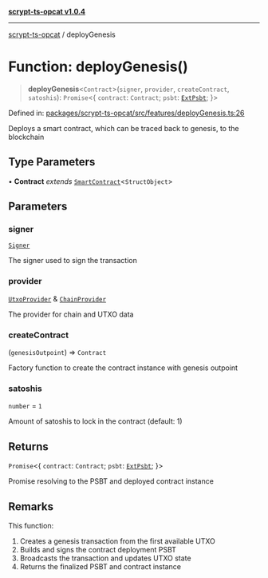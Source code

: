[**scrypt-ts-opcat v1.0.4**](../README.md)

***

[scrypt-ts-opcat](../README.md) / deployGenesis

# Function: deployGenesis()

> **deployGenesis**\<`Contract`\>(`signer`, `provider`, `createContract`, `satoshis`): `Promise`\<\{ `contract`: `Contract`; `psbt`: [`ExtPsbt`](../classes/ExtPsbt.md); \}\>

Defined in: [packages/scrypt-ts-opcat/src/features/deployGenesis.ts:26](https://github.com/OPCAT-Labs/ts-tools/blob/528986f3e4ac436a160988491680cf191c0bf231/packages/scrypt-ts-opcat/src/features/deployGenesis.ts#L26)

Deploys a smart contract, which can be traced back to genesis, to the blockchain

## Type Parameters

• **Contract** *extends* [`SmartContract`](../classes/SmartContract.md)\<`StructObject`\>

## Parameters

### signer

[`Signer`](../interfaces/Signer.md)

The signer used to sign the transaction

### provider

[`UtxoProvider`](../interfaces/UtxoProvider.md) & [`ChainProvider`](../interfaces/ChainProvider.md)

The provider for chain and UTXO data

### createContract

(`genesisOutpoint`) => `Contract`

Factory function to create the contract instance with genesis outpoint

### satoshis

`number` = `1`

Amount of satoshis to lock in the contract (default: 1)

## Returns

`Promise`\<\{ `contract`: `Contract`; `psbt`: [`ExtPsbt`](../classes/ExtPsbt.md); \}\>

Promise resolving to the PSBT and deployed contract instance

## Remarks

This function:
1. Creates a genesis transaction from the first available UTXO
2. Builds and signs the contract deployment PSBT
3. Broadcasts the transaction and updates UTXO state
4. Returns the finalized PSBT and contract instance
